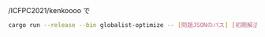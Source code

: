 /ICFPC2021/kenkoooo で

```bash
cargo run --release --bin globalist-optimize -- [問題JSONのパス] [初期解法JSONのパス] [出力先JSONファイルのパス] [固定したい頂点のIDのリスト（カンマ区切り）]
```